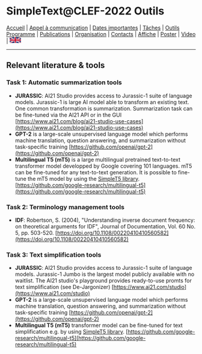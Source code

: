 # SimpleText@CLEF-2022 Outils

[Accueil](./) | [Appel à communication](./CFP) | [Dates importantes](./dates) | [Tâches](./tasks) | [Outils](./tools)  
[Programme](./program) | [Publications](./publications) | [Organisation](./organisation) | [Contacts](./contacts) | [Affiche](./affiche) | [Poster](./poster) | [Video](./video) | [<img src="./en.png" width="30">](../en/CFP)

---

## Relevant literature & tools
### Task 1: Automatic summarization tools
* **JURASSIC**: AI21 Studio provides access to Jurassic-1 suite of language models. Jurassic-1 is large AI model able to transform an existing text. One common transformation is summarization. Summarization task can be fine-tuned via the AI21 API or in the GUI [https://www.ai21.com/blog/ai21-studio-use-cases](https://www.ai21.com/blog/ai21-studio-use-cases)
* **GPT-2** is a large-scale unsupervised language model which performs machine translation, question answering, and summarization without task-specific training [https://github.com/openai/gpt-2](https://github.com/openai/gpt-2)
* **Multilingual T5 (mT5)**  is a large multilingual pretrained text-to-text transformer model developped by Google covering 101 languages. mT5 can be fine-tuned for any text-to-text generation. It is possible to fine-tune the mT5 model by using the [SimpleT5 library](https://github.com/Shivanandroy/simpleT5/). [https://github.com/google-research/multilingual-t5](https://github.com/google-research/multilingual-t5)

### Task 2: Terminology management tools
* **IDF**: Robertson, S. (2004), "Understanding inverse document frequency: on theoretical arguments for IDF", Journal of Documentation, Vol. 60 No. 5, pp. 503-520. [https://doi.org/10.1108/00220410410560582](https://doi.org/10.1108/00220410410560582)

### Task 3: Text simplification tools
* **JURASSIC**: AI21 Studio provides access to Jurassic-1 suite of language models. Jurassic-1 Jumbo is the largest model publicly available with no waitlist. The AI21 studio's playground provides ready-to-use promts for text simplification (see De-Jargonizer) [https://www.ai21.com/studio](https://www.ai21.com/studio)
* **GPT-2** is a large-scale unsupervised language model which performs machine translation, question answering, and summarization without task-specific training [https://github.com/openai/gpt-2](https://github.com/openai/gpt-2)
* **Multilingual T5 (mT5)** transformer model can be fine-tuned for text simplification e.g. by using [SimpleT5 library](https://github.com/Shivanandroy/simpleT5/). [https://github.com/google-research/multilingual-t5](https://github.com/google-research/multilingual-t5)
